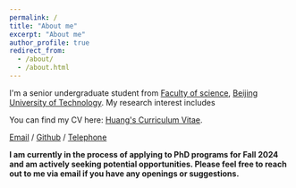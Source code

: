```yaml
---
permalink: /
title: "About me"
excerpt: "About me"
author_profile: true
redirect_from: 
  - /about/
  - /about.html
---
```


I'm a senior undergraduate student from [Faculty of science](https://slxy.bjut.edu.cn/), [Beijing University of Technology](https://www.bjut.edu.cn/). My research interest includes 

You can find my CV here: [Huang's Curriculum Vitae](../assets/haha.pdf).

[Email](xx) / [Github](xx) / [Telephone](+86-15210385618)

**I am currently in the process of applying to PhD programs for Fall 2024 and am actively seeking potential opportunities. Please feel free to reach out to me via email if you have any openings or suggestions.**

